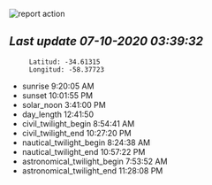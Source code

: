 ![report action](https://github.com/matiasz8/actions-for-reports/workflows/report%20action/badge.svg?branch=develop) 


## *****Last update 07-10-2020 03:39:32*****



		 Latitud: -34.61315
		 Longitud: -58.37723

 - sunrise 	 9:20:05 AM
 - sunset 	 10:01:55 PM
 - solar_noon 	 3:41:00 PM
 - day_length 	 12:41:50
 - civil_twilight_begin 	 8:54:41 AM
 - civil_twilight_end 	 10:27:20 PM
 - nautical_twilight_begin 	 8:24:38 AM
 - nautical_twilight_end 	 10:57:22 PM
 - astronomical_twilight_begin 	 7:53:52 AM
 - astronomical_twilight_end 	 11:28:08 PM
